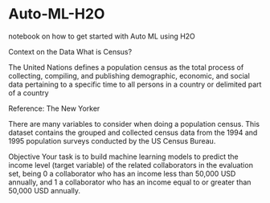 # Auto-ML-H2O
notebook on how to get started with Auto ML using H2O

Context on the Data
What is Census?

The United Nations defines a population census as the total process of collecting, compiling, and publishing demographic, economic, and social data pertaining to a specific time to all persons in a country or delimited part of a country


Reference: The New Yorker
 

There are many variables to consider when doing a population census. This dataset contains the grouped and collected census data from the 1994 and 1995 population surveys conducted by the US Census Bureau.

Objective
Your task is to build machine learning models to predict the income level (target variable) of the related collaborators in the evaluation set, being 0 a collaborator who has an income less than 50,000 USD annually, and 1 a collaborator who has an income equal to or greater than 50,000 USD annually.
